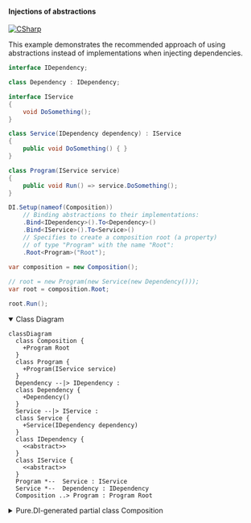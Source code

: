#### Injections of abstractions

[![CSharp](https://img.shields.io/badge/C%23-code-blue.svg)](../tests/Pure.DI.UsageTests/Basics/InjectionsOfAbstractionsScenario.cs)

This example demonstrates the recommended approach of using abstractions instead of implementations when injecting dependencies.

```c#
interface IDependency;

class Dependency : IDependency;

interface IService
{
    void DoSomething();
}

class Service(IDependency dependency) : IService
{
    public void DoSomething() { }
}

class Program(IService service)
{
    public void Run() => service.DoSomething();
}

DI.Setup(nameof(Composition))
    // Binding abstractions to their implementations:
    .Bind<IDependency>().To<Dependency>()
    .Bind<IService>().To<Service>()
    // Specifies to create a composition root (a property)
    // of type "Program" with the name "Root":
    .Root<Program>("Root");
        
var composition = new Composition();

// root = new Program(new Service(new Dependency()));
var root = composition.Root;

root.Run();
```

<details open>
<summary>Class Diagram</summary>

```mermaid
classDiagram
  class Composition {
    +Program Root
  }
  class Program {
    +Program(IService service)
  }
  Dependency --|> IDependency : 
  class Dependency {
    +Dependency()
  }
  Service --|> IService : 
  class Service {
    +Service(IDependency dependency)
  }
  class IDependency {
    <<abstract>>
  }
  class IService {
    <<abstract>>
  }
  Program *--  Service : IService
  Service *--  Dependency : IDependency
  Composition ..> Program : Program Root
```

</details>

<details>
<summary>Pure.DI-generated partial class Composition</summary><blockquote>

```c#
partial class Composition
{
  private readonly Composition _rootM03D22di;
  
  public Composition()
  {
    _rootM03D22di = this;
  }
  
  internal Composition(Composition baseComposition)
  {
    _rootM03D22di = baseComposition._rootM03D22di;
  }
  
  public Pure.DI.UsageTests.Basics.InjectionsOfAbstractionsScenario.Program Root
  {
    get
    {
      return new Pure.DI.UsageTests.Basics.InjectionsOfAbstractionsScenario.Program(new Pure.DI.UsageTests.Basics.InjectionsOfAbstractionsScenario.Service(new Pure.DI.UsageTests.Basics.InjectionsOfAbstractionsScenario.Dependency()));
    }
  }
  
  public override string ToString()
  {
    return
      "classDiagram\n" +
        "  class Composition {\n" +
          "    +Program Root\n" +
        "  }\n" +
        "  class Program {\n" +
          "    +Program(IService service)\n" +
        "  }\n" +
        "  Dependency --|> IDependency : \n" +
        "  class Dependency {\n" +
          "    +Dependency()\n" +
        "  }\n" +
        "  Service --|> IService : \n" +
        "  class Service {\n" +
          "    +Service(IDependency dependency)\n" +
        "  }\n" +
        "  class IDependency {\n" +
          "    <<abstract>>\n" +
        "  }\n" +
        "  class IService {\n" +
          "    <<abstract>>\n" +
        "  }\n" +
        "  Program *--  Service : IService\n" +
        "  Service *--  Dependency : IDependency\n" +
        "  Composition ..> Program : Program Root";
  }
}
```

</blockquote></details>

